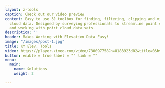 ```yaml
---
layout: z-tools
caption: Check out our video preview
content: Easy to use 3D toolbox for finding, filtering, clipping and visualizing point
  cloud data. Designed by surveying professionals to streamline point cloud workflows
  and working with point cloud data sets.
description: ''
header: Makes Working with Elevation Data Easy!
image: "/images/post-1.jpg"
title: KY Elev. Tools
video: https://player.vimeo.com/video/730097758?h=8183923d02&title=0&byline=0&portrait=0&color=00ab5f
button: enable = true label = "" link = ""
menu:
  main:
    name: Solutions
    weight: 2

---
```

